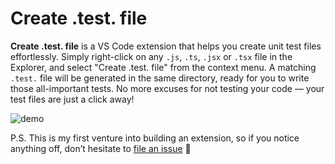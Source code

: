 # Create .test. file

**Create .test. file** is a VS Code extension that helps you create unit test files effortlessly. Simply right-click on any `.js`, `.ts`, `.jsx` or `.tsx` file in the Explorer, and select "Create .test. file" from the context menu. A matching `.test.` file will be generated in the same directory, ready for you to write those all-important tests. No more excuses for not testing your code — your test files are just a click away!

![demo](https://github.com/user-attachments/assets/62c1e968-d7a1-4c69-b8f4-33d6d6c0c8c6)

P.S. This is my first venture into building an extension, so if you notice anything off, don’t hesitate to [file an issue](https://github.com/ltclmbdev/vscode-create-test-files/issues) 🙌
